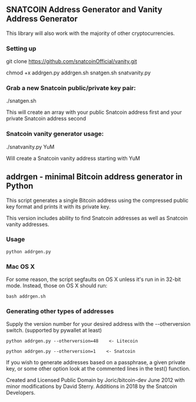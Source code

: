 ## SNATCOIN Address Generator and Vanity Address Generator


This library will also work with the majority of other cryptocurrencies.


### Setting up

   git clone https://github.com/snatcoinOfficial/vanity.git
   
   chmod +x addrgen.py addrgen.sh snatgen.sh snatvanity.py



### Grab a new Snatcoin public/private key pair:

  ./snatgen.sh

  This will create an array with your public Snatcoin address first and your private Snatcoin address second


### Snatcoin vanity generator usage:

  ./snatvanity.py YuM

  Will create a Snatcoin vanity address starting with YuM




## addrgen - minimal Bitcoin address generator in Python

This script generates a single Bitcoin address using the compressed public key format and prints it with its private key.

This version includes ability to find Snatcoin addresses as well as Snatcoin vanity addresses.

### Usage 

    python addrgen.py

### Mac OS X

For some reason, the script segfaults on OS X unless it's run in in 32-bit mode. Instead, those on OS X should run:

    bash addrgen.sh

### Generating other types of addresses

Supply the version number for your desired address  with the --otherversion switch. (supported by pywallet at least)

    python addrgen.py --otherversion=48    <- Litecoin

    python addrgen.py --otherversion=1    <- Snatcoin

If you wish to generate addresses based on a passphrase, a given private key, or some other option look at the commented lines in the test() function.

Created and Licensed Public Domain by Joric/bitcoin-dev June 2012 with minor modifications by David Sterry.  Additions in 2018 by the Snatcoin Developers.
